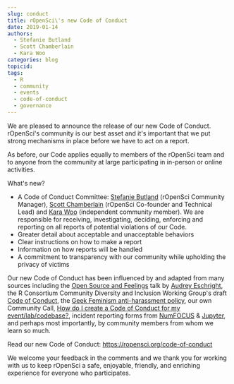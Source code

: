 ```yaml
---
slug: conduct
title: rOpenSci\'s new Code of Conduct
date: 2019-01-14
authors:
  - Stefanie Butland
  - Scott Chamberlain
  - Kara Woo
categories: blog
topicid:
tags:
  - R
  - community
  - events
  - code-of-conduct
  - governance
---
```

We are pleased to announce the release of our new Code of Conduct. rOpenSci's community is our best asset and it's important that we put strong mechanisms in place before we have to act on a report.

As before, our Code applies equally to members of the rOpenSci team and to anyone from the community at large participating in in-person or online activities.

What's new?
- A Code of Conduct Committee: [Stefanie Butland](https://ropensci.org/about/#team) (rOpenSci Community Manager), [Scott Chamberlain](https://ropensci.org/about/#team) (rOpenSci Co-founder and Technical Lead) and [Kara Woo](https://karawoo.com/) (independent community member). We are responsible for receiving, investigating, deciding, enforcing and reporting on all reports of potential violations of our Code.
- Greater detail about acceptable and unacceptable behaviors
- Clear instructions on how to make a report
- Information on how reports will be handled
- A commitment to transparency with our community while upholding the privacy of victims

Our new Code of Conduct has been influenced by and adapted from many sources including the [Open Source and Feelings](https://youtu.be/nizfHxg8y3o) talk by [Audrey Eschright](http://lifeofaudrey.com/), the R Consortium Community Diversity and Inclusion Working Group's draft [Code of Conduct](https://github.com/RConsortium/RCDI-WG/tree/master/conduct), the [Geek Feminism anti-harassment policy](http://geekfeminism.wikia.com/wiki/Community_anti-harassment/Policy), our own Community Call, [How do I create a Code of Conduct for my event/lab/codebase?](https://ropensci.org/blog/2016/12/21/commcallv12-review-coc/), incident reporting forms from [NumFOCUS](https://numfocus.org/code-of-conduct) & [Jupyter](https://github.com/jupyter/governance/blob/master/conduct/code_of_conduct.md), and perhaps most importantly, by community members from whom we learn so much.

Read our new Code of Conduct: https://ropensci.org/code-of-conduct

We welcome your feedback in the comments and we thank you for working with us to keep rOpenSci a safe, enjoyable, friendly, and enriching experience for everyone who participates.
